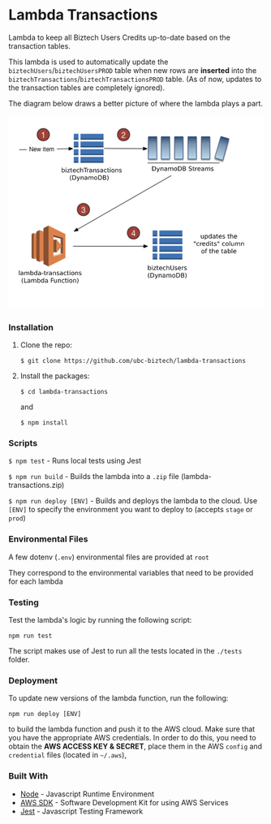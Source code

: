 # Lambda Transactions
Lambda to keep all Biztech Users Credits up-to-date based on the transaction tables.

This lambda is used to automatically update the `biztechUsers`/`biztechUsersPROD` table when new rows are **inserted** into the `biztechTransactions`/`biztechTransactionsPROD` table. (As of now, updates to the transaction tables are completely ignored).

The diagram below draws a better picture of where the lambda plays a part.

![Image of Yaktocat](./lambda-transactions.png)

### Installation

1. Clone the repo:

    ```
    $ git clone https://github.com/ubc-biztech/lambda-transactions
    ```

2. Install the packages:

    ```
    $ cd lambda-transactions
    ```

    and

    ```
    $ npm install
    ```

### Scripts

`$ npm test` - Runs local tests using Jest

`$ npm run build` - Builds the lambda into a `.zip` file (lambda-transactions.zip)

`$ npm run deploy [ENV]` - Builds and deploys the lambda to the cloud. Use `[ENV]` to specify the environment you want to deploy to (accepts `stage` or `prod`)


### Environmental Files

A few dotenv (`.env`) environmental files are provided at `root`

They correspond to the environmental variables that need to be provided for each lambda


### Testing

Test the lambda's logic by running the following script:
```
npm run test
```

The script makes use of Jest to run all the tests located in the `./tests` folder. 

### Deployment

To update new versions of the lambda function, run the following:
```
npm run deploy [ENV]
```
to build the lambda function and push it to the AWS cloud. Make sure that you have the appropriate AWS credentials. In order to do this, you need to obtain the **AWS ACCESS KEY & SECRET**, place them in the AWS `config` and `credential` files (located in `~/.aws`),

### Built With

* [Node](https://nodejs.org/) - Javascript Runtime Environment
* [AWS SDK](https://aws.amazon.com/sdk-for-browser/) - Software Development Kit for using AWS Services
* [Jest](https://jestjs.io/) - Javascript Testing Framework
